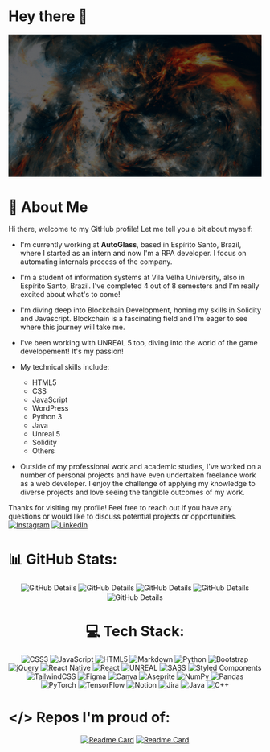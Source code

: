 # Hey there :wave:

<img src="https://github.com/Tuafo/Tuafo/blob/main/Hello%20World!.gif" alt="Hello world">

# 🦄 About Me

Hi there, welcome to my GitHub profile! Let me tell you a bit about myself:

- I'm currently working at **AutoGlass**, based in Espírito Santo, Brazil, where I started as an intern and now I'm a RPA developer. I focus on automating internals process of the company.

- I'm a student of information systems at Vila Velha University, also in Espírito Santo, Brazil. I've completed 4 out of 8 semesters and I'm really excited about what's to come!

- I'm diving deep into Blockchain Development, honing my skills in Solidity and Javascript. Blockchain is a fascinating field and I'm eager to see where this journey will take me.
- I've been working with UNREAL 5 too, diving into the world of the game developement! It's my passion!

- My technical skills include:
  - HTML5
  - CSS
  - JavaScript
  - WordPress
  - Python 3
  - Java
  - Unreal 5
  - Solidity
  - Others

- Outside of my professional work and academic studies, I've worked on a number of personal projects and have even undertaken freelance work as a web developer. I enjoy the challenge of applying my knowledge to diverse projects and love seeing the tangible outcomes of my work.

Thanks for visiting my profile! Feel free to reach out if you have any questions or would like to discuss potential projects or opportunities.
[![Instagram](https://img.shields.io/badge/Instagram-%23E4405F.svg?logo=Instagram&logoColor=white)](https://instagram.com/@th_goulart)
[![LinkedIn](https://img.shields.io/badge/LinkedIn-%230077B5.svg?logo=linkedin&logoColor=white)](https://linkedin.com/in/https://www.linkedin.com/in/thiago-maceno-rocha-goulart-69131520b) 

# 📊 GitHub Stats:

<div align="center">
  <img align="center" alt="GitHub Details" src="http://github-profile-summary-cards.vercel.app/api/cards/profile-details?username=tuafo&theme=transparent"/>
  <img align="center" alt="GitHub Details" src="http://github-profile-summary-cards.vercel.app/api/cards/repos-per-language?username=tuafo&theme=transparent"/>
  <img align="center" alt="GitHub Details" src="http://github-profile-summary-cards.vercel.app/api/cards/most-commit-language?username=tuafo&theme=transparent"/>
  <img align="center" alt="GitHub Details" src="http://github-profile-summary-cards.vercel.app/api/cards/stats?username=tuafo&theme=transparent"/>
  <img align="center" alt="GitHub Details" src="http://github-profile-summary-cards.vercel.app/api/cards/productive-time?username=tuafo&theme=transparent&utcOffset=8"/>
  
  # 💻 Tech Stack:
![CSS3](https://img.shields.io/badge/css3-%231572B6.svg?style=for-the-badge&logo=css3&logoColor=white) ![JavaScript](https://img.shields.io/badge/javascript-%23323330.svg?style=for-the-badge&logo=javascript&logoColor=%23F7DF1E) ![HTML5](https://img.shields.io/badge/html5-%23E34F26.svg?style=for-the-badge&logo=html5&logoColor=white) ![Markdown](https://img.shields.io/badge/markdown-%23000000.svg?style=for-the-badge&logo=markdown&logoColor=white) ![Python](https://img.shields.io/badge/python-3670A0?style=for-the-badge&logo=python&logoColor=ffdd54) ![Bootstrap](https://img.shields.io/badge/bootstrap-%23563D7C.svg?style=for-the-badge&logo=bootstrap&logoColor=white) ![jQuery](https://img.shields.io/badge/jquery-%230769AD.svg?style=for-the-badge&logo=jquery&logoColor=white) ![React Native](https://img.shields.io/badge/react_native-%2320232a.svg?style=for-the-badge&logo=react&logoColor=%2361DAFB) ![React](https://img.shields.io/badge/react-%2320232a.svg?style=for-the-badge&logo=react&logoColor=%2361DAFB) ![UNREAL](https://img.shields.io/badge/unreal-%2320232a.svg?style=for-the-badge&logo=unreal-engine&logoColor=white) ![SASS](https://img.shields.io/badge/SASS-hotpink.svg?style=for-the-badge&logo=SASS&logoColor=white) ![Styled Components](https://img.shields.io/badge/styled--components-DB7093?style=for-the-badge&logo=styled-components&logoColor=white) ![TailwindCSS](https://img.shields.io/badge/tailwindcss-%2338B2AC.svg?style=for-the-badge&logo=tailwind-css&logoColor=white) 	![Figma](https://img.shields.io/badge/figma-%23F24E1E.svg?style=for-the-badge&logo=figma&logoColor=white) ![Canva](https://img.shields.io/badge/Canva-%2300C4CC.svg?style=for-the-badge&logo=Canva&logoColor=white) ![Aseprite](https://img.shields.io/badge/Aseprite-FFFFFF?style=for-the-badge&logo=Aseprite&logoColor=#7D929E) ![NumPy](https://img.shields.io/badge/numpy-%23013243.svg?style=for-the-badge&logo=numpy&logoColor=white) ![Pandas](https://img.shields.io/badge/pandas-%23150458.svg?style=for-the-badge&logo=pandas&logoColor=white) ![PyTorch](https://img.shields.io/badge/PyTorch-%23EE4C2C.svg?style=for-the-badge&logo=PyTorch&logoColor=white) ![TensorFlow](https://img.shields.io/badge/TensorFlow-%23FF6F00.svg?style=for-the-badge&logo=TensorFlow&logoColor=white) ![Notion](https://img.shields.io/badge/Notion-%23000000.svg?style=for-the-badge&logo=notion&logoColor=white) ![Jira](https://img.shields.io/badge/jira-%230A0FFF.svg?style=for-the-badge&logo=jira&logoColor=white) ![Java](https://img.shields.io/badge/java-%23ED8B00.svg?style=for-the-badge&logo=java&logoColor=white) ![C++](https://img.shields.io/badge/c++-%2300599C.svg?style=for-the-badge&logo=c%2B%2B&logoColor=white)
</div>



# </> Repos I'm proud of:
<div align="center"> 
  
  [![Readme Card](https://github-readme-stats.vercel.app/api/pin/?username=Tuafo&repo=React-Native-Jobs&theme=transparent&show_owner=true)](https://github.com/Tuafo/React-Native-Jobs)
  [![Readme Card](https://github-readme-stats.vercel.app/api/pin/?username=Tuafo&repo=hardhat-fund-me-fcc&theme=transparent&show_owner=true)](https://github.com/Tuafo/hardhat-fund-me-fcc)
</div>
